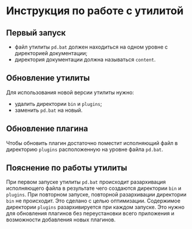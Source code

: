 # Инструкция по работе с утилитой

## Первый запуск
- файл утилиты `pd.bat` должен находиться на одном уровне с директорией документации;
- директория документации должна называться `content`.

## Обновление утилиты
Для использования новой версии утилиты нужно:
- удалить директории `bin` и `plugins`;
- заменить `pd.bat` на новый.

## Обновление плагина
Чтобы обновить плагин достаточно поместит исполняющий файл в директорию `plugins`
расположенную на уровне файла `pd.bat`.


## Пояснение по работы утилиты
При первом запуске утилиты `pd.bat` происходит разархивация исполняющего файла в результате чего
создаются директории `bin` и `plugins`. При повторном запуске, повторной разархивации
директории `bin` не происходит. Это сделано с целью оптимизации. Содержимое директории
`plugins` разархивируется при каждом запуске. Это нужно для обновления плагинов
без переустановки всего приложения и возможности добавления новых плагинов.
